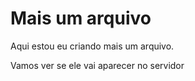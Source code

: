 # Mais um arquivo
Aqui estou eu criando mais um arquivo. 

Vamos ver se ele vai aparecer no servidor